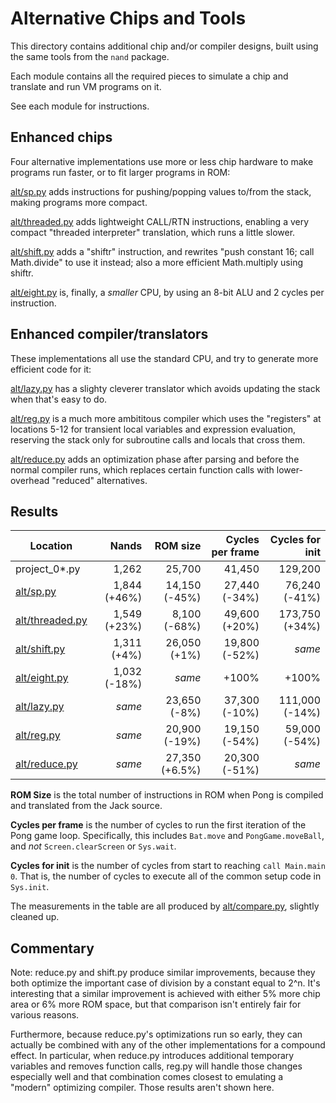 # Alternative Chips and Tools

This directory contains additional chip and/or compiler designs, built using the same tools from the `nand` package.

Each module contains all the required pieces to simulate a chip and translate and run VM programs on it.

See each module for instructions.

## Enhanced chips

Four alternative implementations use more or less chip hardware to make programs run faster, or to fit larger programs in ROM:

[alt/sp.py](sp.py) adds instructions for pushing/popping values to/from the stack, making programs more compact.

[alt/threaded.py](threaded.py) adds lightweight CALL/RTN instructions, enabling a very compact "threaded interpreter" translation, which runs a little slower.

[alt/shift.py](shift.py) adds a "shiftr" instruction, and rewrites "push constant 16; call Math.divide" to use it instead; also a more efficient Math.multiply using shiftr.

[alt/eight.py](eight.py) is, finally, a _smaller_ CPU, by using an 8-bit ALU and 2 cycles per instruction.

## Enhanced compiler/translators

These implementations all use the standard CPU, and try to generate more efficient code for it:

[alt/lazy.py](lazy.py) has a slighty cleverer translator which avoids updating the stack when that's easy to do.

[alt/reg.py](reg.py) is a much more ambititous compiler which uses the "registers" at locations 5-12 for transient
local variables and expression evaluation, reserving the stack only for subroutine calls and locals that cross them.

[alt/reduce.py](reduce.py) adds an optimization phase after parsing and before the normal compiler runs, which
replaces certain function calls with lower-overhead "reduced" alternatives.

## Results

| Location                         | Nands        | ROM size       | Cycles per frame | Cycles for init    |
|----------------------------------|-------------:|---------------:|-----------------:|-------------------:|
| project_0*.py                    | 1,262        |         25,700 |           41,450 |            129,200 |
| [alt/sp.py](sp.py)               | 1,844 (+46%) |  14,150 (-45%) |    27,440 (-34%) |      76,240 (-41%) |
| [alt/threaded.py](threaded.py)   | 1,549 (+23%) |   8,100 (-68%) |    49,600 (+20%) |     173,750 (+34%) |
| [alt/shift.py](shift.py)         | 1,311 (+4%)  |   26,050 (+1%) |    19,800 (-52%) |             _same_ |
| [alt/eight.py](eight.py)         | 1,032 (-18%) |        _same_  |            +100% |              +100% |
| [alt/lazy.py](lazy.py)           | _same_       |   23,650 (-8%) |    37,300 (-10%) |     111,000 (-14%) |
| [alt/reg.py](reg.py)             | _same_       |  20,900 (-19%) |    19,150 (-54%) |      59,000 (-54%) |
| [alt/reduce.py](reduce.py)       | _same_       | 27,350 (+6.5%) |    20,300 (-51%) |             _same_ |

**ROM Size** is the total number of instructions in ROM when Pong is compiled and translated
from the Jack source.

**Cycles per frame** is the number of cycles to run the first iteration of the Pong game loop.
Specifically, this includes `Bat.move` and `PongGame.moveBall`, and _not_ `Screen.clearScreen`
or `Sys.wait`.

**Cycles for init** is the number of cycles from start to reaching `call Main.main 0`. That is,
the number of cycles to execute all of the common setup code in `Sys.init`.

The measurements in the table are all produced by [alt/compare.py](compare.py), slightly cleaned up.

## Commentary

Note: reduce.py and shift.py produce similar improvements, because they both optimize the important case of
division by a constant equal to 2^n. It's interesting that a similar improvement is achieved with either 5%
more chip area or 6% more ROM space, but that comparison isn't entirely fair for various reasons.

Furthermore, because reduce.py's optimizations run so early, they can actually be combined with any of the
other implementations for a compound effect. In particular, when reduce.py introduces additional temporary
variables and removes function calls, reg.py will handle those changes especially well and that combination
comes closest to emulating a "modern" optimizing compiler. Those results aren't shown here.
